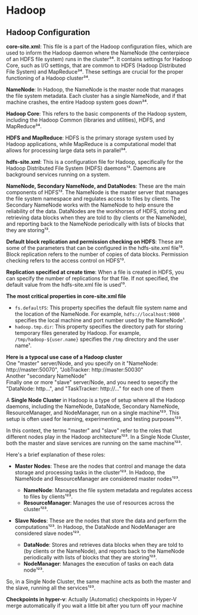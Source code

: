 # Hadoop

## Hadoop Configuration

**core-site.xml**: This file is a part of the Hadoop configuration files, which are used to inform the Hadoop daemon where the NameNode (the centerpiece of an HDFS file system) runs in the cluster³⁴. It contains settings for Hadoop Core, such as I/O settings, that are common to HDFS (Hadoop Distributed File System) and MapReduce³⁴. These settings are crucial for the proper functioning of a Hadoop cluster³⁴.

**NameNode**: In Hadoop, the NameNode is the master node that manages the file system metadata. Each cluster has a single NameNode, and if that machine crashes, the entire Hadoop system goes down³⁴.

**Hadoop Core**: This refers to the basic components of the Hadoop system, including the Hadoop Common (libraries and utilities), HDFS, and MapReduce³⁴.

**HDFS and MapReduce**: HDFS is the primary storage system used by Hadoop applications, while MapReduce is a computational model that allows for processing large data sets in parallel³⁴.

**hdfs-site.xml**: This is a configuration file for Hadoop, specifically for the Hadoop Distributed File System (HDFS) daemons¹³. Daemons are background services running on a system.

**NameNode, Secondary NameNode, and DataNodes**: These are the main components of HDFS¹³. The NameNode is the master server that manages the file system namespace and regulates access to files by clients. The Secondary NameNode works with the NameNode to help ensure the reliability of the data. DataNodes are the workhorses of HDFS, storing and retrieving data blocks when they are told to (by clients or the NameNode), and reporting back to the NameNode periodically with lists of blocks that they are storing¹³.

**Default block replication and permission checking on HDFS**: These are some of the parameters that can be configured in the hdfs-site.xml file¹³. Block replication refers to the number of copies of data blocks. Permission checking refers to the access control on HDFS¹³.

**Replication specified at create time**: When a file is created in HDFS, you can specify the number of replications for that file. If not specified, the default value from the hdfs-site.xml file is used¹³.

**The most critical properties in core-site.xml file**  
-   `fs.defaultFS`: This property specifies the default file system name and the location of the NameNode. For example, `hdfs://localhost:9000` specifies the local machine and port number used by the NameNode¹.  
-   `hadoop.tmp.dir`: This property specifies the directory path for storing temporary files generated by Hadoop. For example, `/tmp/hadoop-${user.name}` specifies the `/tmp` directory and the user name¹.

**Here is a typocal use case of a Hadoop cluster**  
One "master" server/Node, and you specify on it "NameNode: http://master:50070", "JobTracker: http://master:50030"  
Another "secondary NameNode"  
Finally one or more "slave" server/Node, and you need to sepecify the "DataNode: http...", and "TaskTracker: http://..." for each one of them  

A **Single Node Cluster** in Hadoop is a type of setup where all the Hadoop daemons, including the NameNode, DataNode, Secondary NameNode, ResourceManager, and NodeManager, run on a single machine¹²³. This setup is often used for learning, experimenting, and testing purposes¹²³.

In this context, the terms "master" and "slave" refer to the roles that different nodes play in the Hadoop architecture¹²³. In a Single Node Cluster, both the master and slave services are running on the same machine¹²³.

Here's a brief explanation of these roles:

- **Master Nodes**: These are the nodes that control and manage the data storage and processing tasks in the cluster¹²³. In Hadoop, the NameNode and ResourceManager are considered master nodes¹²³.
    - **NameNode**: Manages the file system metadata and regulates access to files by clients¹²³.
    - **ResourceManager**: Manages the use of resources across the cluster¹²³.

- **Slave Nodes**: These are the nodes that store the data and perform the computations¹²³. In Hadoop, the DataNode and NodeManager are considered slave nodes¹²³.
    - **DataNode**: Stores and retrieves data blocks when they are told to (by clients or the NameNode), and reports back to the NameNode periodically with lists of blocks that they are storing¹²³.
    - **NodeManager**: Manages the execution of tasks on each data node¹²³.

So, in a Single Node Cluster, the same machine acts as both the master and the slave, running all the services¹²³.

**Checkpoints in hyper-v**: Actually (Automatic) checkpoints in Hyper-V merge automatically if you wait a little bit after you turn off your machine
